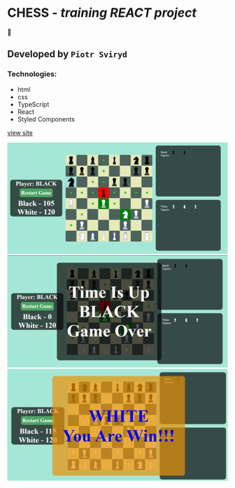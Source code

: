 # CHESS -  *training REACT project*
 
:floppy_disk:

## Developed by `Piotr Sviryd`
### Technologies:
- html
- css
- TypeScript
- React
- Styled Components

[view site](https://peterblr.github.io/chess/)

![image](https://github.com/Peterblr/chess-react/blob/master/src/assets/chess1.PNG)
![image](https://github.com/Peterblr/chess-react/blob/master/src/assets/chess2.PNG)
![image](https://github.com/Peterblr/chess-react/blob/master/src/assets/chess3.PNG)


